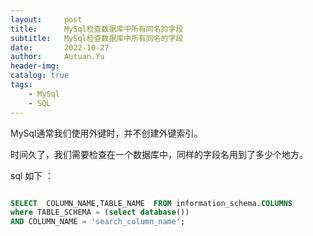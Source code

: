 ```yaml
---
layout:     post
title:      MySql检查数据库中所有同名的字段
subtitle:   MySql检查数据库中所有同名的字段
date:       2022-10-27
author:     Autuan.Yu
header-img:
catalog: true
tags:
    - MySql
    - SQL
---
```

MySql通常我们使用外键时，并不创建外键索引。

时间久了，我们需要检查在一个数据库中，同样的字段名用到了多少个地方。

sql 如下 ：

```` sql

SELECT  COLUMN_NAME,TABLE_NAME  FROM information_schema.COLUMNS
where TABLE_SCHEMA = (select database())
AND COLUMN_NAME = 'search_column_name';

````
